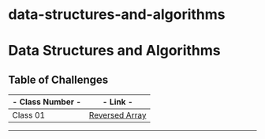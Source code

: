 # data-structures-and-algorithms

# Data Structures and Algorithms

## Table of Challenges

| - Class Number - | -  Link - |
|---|---|
| Class 01 | [Reversed Array](./class01Challenge/README.MD) |
---